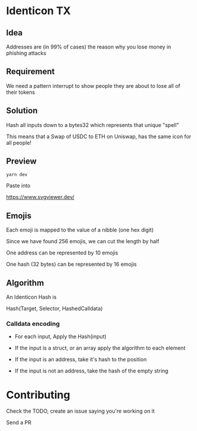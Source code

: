 # Identicon TX

## Idea

Addresses are (in 99% of cases) the reason why you lose money in phishing attacks

## Requirement

We need a pattern interrupt to show people they are about to lose all of their tokens

## Solution

Hash all inputs down to a bytes32 which represents that unique "spell"

This means that a Swap of USDC to ETH on Uniswap, has the same icon for all people!

## Preview

`yarn dev`

Paste into

https://www.svgviewer.dev/

## Emojis

Each emoji is mapped to the value of a nibble (one hex digit)

Since we have found 256 emojis, we can cut the length by half

One address can be represented by 10 emojis

One hash (32 bytes) can be represented by 16 emojis

## Algorithm

An Identicon Hash is

Hash(Target, Selector, HashedCalldata)


### Calldata encoding 

- For each input, Apply the Hash(input)

- If the input is a struct, or an array apply the algorithm to each element
- If the input is an address, take it's hash to the position
- If the input is not an address, take the hash of the empty string

# Contributing

Check the TODO, create an issue saying you're working on it

Send a PR